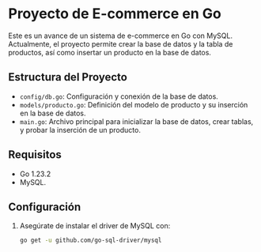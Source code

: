 # Proyecto de E-commerce en Go

Este es un avance de un sistema de e-commerce en Go con MySQL. Actualmente, el proyecto permite crear la base de datos y la tabla de productos, así como insertar un producto en la base de datos.

## Estructura del Proyecto

- `config/db.go`: Configuración y conexión de la base de datos.
- `models/producto.go`: Definición del modelo de producto y su inserción en la base de datos.
- `main.go`: Archivo principal para inicializar la base de datos, crear tablas, y probar la inserción de un producto.

## Requisitos

- Go 1.23.2
- MySQL.

## Configuración

1. Asegúrate de instalar el driver de MySQL con:
   ```bash
   go get -u github.com/go-sql-driver/mysql
